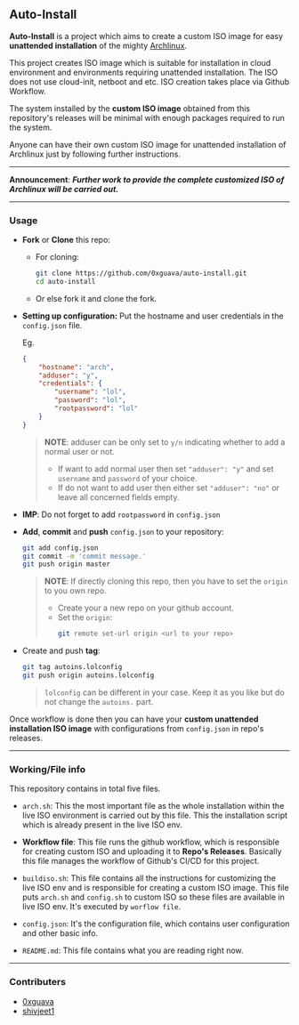## Auto-Install
**Auto-Install** is a project which aims to create a custom ISO image for easy **unattended installation** of the mighty [Archlinux](https://archlinux.org).

This project creates ISO image which is suitable for installation in cloud environment and environments requiring unattended installation. The ISO does not use cloud-init, netboot and etc.
ISO creation takes place via Github Workflow.

The system installed by the **custom ISO image** obtained from this repository's releases will be minimal with enough packages required to run the system.

Anyone can have their own custom ISO image for unattended installation of Archlinux just by following further instructions.

---

**Announcement**: ***Further work to provide the complete customized ISO of Archlinux will be carried out.*** 

---

### Usage

- **Fork** or **Clone** this repo:
    - For cloning:
        ```bash
        git clone https://github.com/0xguava/auto-install.git
        cd auto-install
        ```
    - Or else fork it and clone the fork.

- **Setting up configuration:** Put the hostname and user credentials in the `config.json` file.

    Eg.
    ```json
    {
        "hostname": "arch",
        "adduser": "y",
        "credentials": {
            "username": "lol",
            "password": "lol",
            "rootpassword": "lol"
        }
    }
    ```
    > **NOTE**: adduser can be only set to `y/n` indicating whether to add a normal user or not.
    > - If want to add normal user then set `"adduser": "y"` and set `username` and `password` of your choice.
    > - If do not want to add user then either set `"adduser": "no"` or leave all concerned fields empty.

- **IMP**: Do not forget to add `rootpassword` in `config.json`

- **Add**, **commit** and **push** `config.json` to your repository:
    ```bash
    git add config.json
    git commit -m 'commit message.'
    git push origin master
    ```
    > **NOTE**: If directly cloning this repo, then you have to set the `origin` to you own repo.
    > - Create your a new repo on your github account.
    > - Set the `origin`: 
    >    ```bash
    >    git remote set-url origin <url to your repo> 
    >    ```

- Create and push **tag**:
    ```bash
    git tag autoins.lolconfig
    git push origin autoins.lolconfig
    ```
    > `lolconfig` can be different in your case. Keep it as you like but do not change the `autoins.` part.

Once workflow is done then you can have your **custom unattended installation ISO image** with configurations from `config.json` in repo's releases.

---

### Working/File info

This repository contains in total five files.

- `arch.sh`: This the most important file as the whole installation within the live ISO environment is carried out by this file.
This the installation script which is already present in the live ISO env.

- **Workflow file**: This file runs the github workflow, which is responsible for creating custom ISO and uploading it to **Repo's Releases**.
Basically this file manages the workflow of Github's CI/CD for this project.

- `buildiso.sh`: This file contains all the instructions for customizing the live ISO env and is responsible for creating a custom ISO image.
This file puts `arch.sh` and `config.sh` to custom ISO so these files are available in live ISO env. It's executed by `worflow file`.

- `config.json`: It's the configuration file, which contains user configuration and other basic info. 

- `README.md`: This file contains what you are reading right now.

---

### Contributers

- [0xguava](https://0xgauva.github.io/)
- [shivjeet1](https://shivjeet1.github.io)
